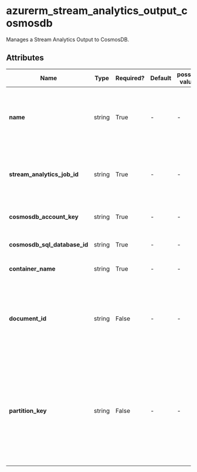 # azurerm_stream_analytics_output_cosmosdb

Manages a Stream Analytics Output to CosmosDB.

## Attributes

| Name | Type | Required? | Default  | possible values | Description |
| ---- | ---- | --------- | -------- | ----------- | ----------- |
| **name** | string | True | -  |  -  | The name of the Stream Analytics Output. Changing this forces a new resource to be created. | 
| **stream_analytics_job_id** | string | True | -  |  -  | The ID of the Stream Analytics Job. Changing this forces a new resource to be created. | 
| **cosmosdb_account_key** | string | True | -  |  -  | The account key for the CosmosDB database. | 
| **cosmosdb_sql_database_id** | string | True | -  |  -  | The ID of the CosmosDB database. | 
| **container_name** | string | True | -  |  -  | The name of the CosmosDB container. | 
| **document_id** | string | False | -  |  -  | The name of the field in output events used to specify the primary key which insert or update operations are based on. | 
| **partition_key** | string | False | -  |  -  | The name of the field in output events used to specify the key for partitioning output across collections. If `container_name` contains `{partition}` token, this property is required to be specified. | 

